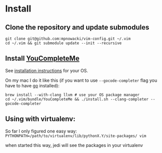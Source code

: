 # Install

## Clone the repository and update submodules

```
git clone git@github.com:mpnowacki/vim-config.git ~/.vim
cd ~/.vim && git submodule update --init --recursive
```

## Install [YouCompleteMe](https://github.com/Valloric/YouCompleteMe)

See [installation instructions](https://github.com/Valloric/YouCompleteMe#installation)
for your OS.

On my mac I do it like this (if you want to use `--gocode-completer` flag you
have to have [go](http://golang.org/doc/install) installed):

```
brew install --with-clang llvm # use your OS package manager
cd ~/.vim/bundle/YouCompleteMe && ./install.sh --clang-completer --gocode-completer
```

## Using with virtualenv:

So far I only figured one easy way:
`PYTHONPATH=/path/to/virtualenv/lib/pythonX.Y/site-packages/ vim`

when started this way, jedi will see the packages in your virtualenv
